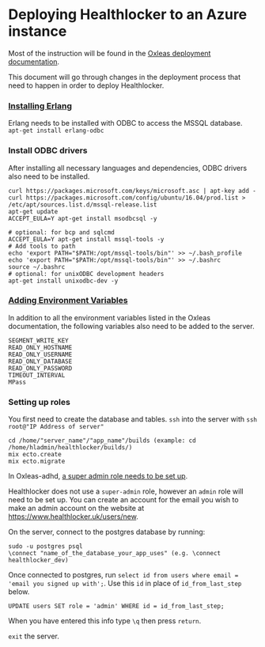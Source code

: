 # Deploying Healthlocker to an Azure instance

Most of the instruction will be found in the
[Oxleas deployment documentation](https://github.com/healthlocker/oxleas-adhd/blob/master/deployment_and_ssl_doc.md#create-an-ssl-certificate).

This document will go through changes in the deployment process that need to
happen in order to deploy Healthlocker.

### [Installing Erlang](https://github.com/healthlocker/oxleas-adhd/blob/master/deployment_and_ssl_doc.md#install-erlang)

Erlang needs to be installed with ODBC to access the MSSQL database.
`apt-get install erlang-odbc`

### Install ODBC drivers
After installing all necessary languages and dependencies, ODBC drivers also
need to be installed.
```
curl https://packages.microsoft.com/keys/microsoft.asc | apt-key add -
curl https://packages.microsoft.com/config/ubuntu/16.04/prod.list > /etc/apt/sources.list.d/mssql-release.list
apt-get update
ACCEPT_EULA=Y apt-get install msodbcsql -y
```

```
# optional: for bcp and sqlcmd
ACCEPT_EULA=Y apt-get install mssql-tools -y
# Add tools to path
echo 'export PATH="$PATH:/opt/mssql-tools/bin"' >> ~/.bash_profile
echo 'export PATH="$PATH:/opt/mssql-tools/bin"' >> ~/.bashrc
source ~/.bashrc
# optional: for unixODBC development headers
apt-get install unixodbc-dev -y
```

### [Adding Environment Variables](https://github.com/healthlocker/oxleas-adhd/blob/master/deployment_and_ssl_doc.md#add-environment-variables-to-azure)

In addition to all the environment variables listed in the Oxleas
documentation, the following variables also need to be added to the server.

```
SEGMENT_WRITE_KEY
READ_ONLY_HOSTNAME
READ_ONLY_USERNAME
READ_ONLY_DATABASE
READ_ONLY_PASSWORD
TIMEOUT_INTERVAL
MPass
```

### Setting up roles
You first need to create the database and tables.
`ssh` into the server with `ssh root@"IP Address of server"`

```
cd /home/"server_name"/"app_name"/builds (example: cd /home/hladmin/healthlocker/builds/)
mix ecto.create
mix ecto.migrate
```

In Oxleas-adhd, [a super admin role needs to be set up](https://github.com/healthlocker/oxleas-adhd/blob/master/deployment_and_ssl_doc.md#add-super_admin-user-to-database).

Healthlocker does not use a `super-admin` role, however an `admin` role will
need to be set up. You can create an account for the email you wish to make an
admin account on the website at https://www.healthlocker.uk/users/new.

On the server, connect to the postgres database by running:
```
sudo -u postgres psql
\connect "name_of_the_database_your_app_uses" (e.g. \connect healthlocker_dev)
```

Once connected to postgres, run `select id from users where email = 'email you signed up with';`.
Use this `id` in place of `id_from_last_step` below.

`UPDATE users SET role = 'admin' WHERE id = id_from_last_step;`

When you have entered this info type `\q` then press `return`.

`exit` the server.

